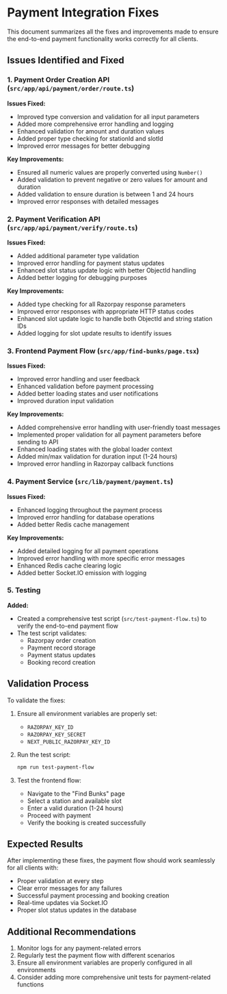 # Payment Integration Fixes

This document summarizes all the fixes and improvements made to ensure the end-to-end payment functionality works correctly for all clients.

## Issues Identified and Fixed

### 1. Payment Order Creation API (`src/app/api/payment/order/route.ts`)

**Issues Fixed:**
- Improved type conversion and validation for all input parameters
- Added more comprehensive error handling and logging
- Enhanced validation for amount and duration values
- Added proper type checking for stationId and slotId
- Improved error messages for better debugging

**Key Improvements:**
- Ensured all numeric values are properly converted using `Number()`
- Added validation to prevent negative or zero values for amount and duration
- Added validation to ensure duration is between 1 and 24 hours
- Improved error responses with detailed messages

### 2. Payment Verification API (`src/app/api/payment/verify/route.ts`)

**Issues Fixed:**
- Added additional parameter type validation
- Improved error handling for payment status updates
- Enhanced slot status update logic with better ObjectId handling
- Added better logging for debugging purposes

**Key Improvements:**
- Added type checking for all Razorpay response parameters
- Improved error responses with appropriate HTTP status codes
- Enhanced slot update logic to handle both ObjectId and string station IDs
- Added logging for slot update results to identify issues

### 3. Frontend Payment Flow (`src/app/find-bunks/page.tsx`)

**Issues Fixed:**
- Improved error handling and user feedback
- Enhanced validation before payment processing
- Added better loading states and user notifications
- Improved duration input validation

**Key Improvements:**
- Added comprehensive error handling with user-friendly toast messages
- Implemented proper validation for all payment parameters before sending to API
- Enhanced loading states with the global loader context
- Added min/max validation for duration input (1-24 hours)
- Improved error handling in Razorpay callback functions

### 4. Payment Service (`src/lib/payment/payment.ts`)

**Issues Fixed:**
- Enhanced logging throughout the payment process
- Improved error handling for database operations
- Added better Redis cache management

**Key Improvements:**
- Added detailed logging for all payment operations
- Improved error handling with more specific error messages
- Enhanced Redis cache clearing logic
- Added better Socket.IO emission with logging

### 5. Testing

**Added:**
- Created a comprehensive test script (`src/test-payment-flow.ts`) to verify the end-to-end payment flow
- The test script validates:
  - Razorpay order creation
  - Payment record storage
  - Payment status updates
  - Booking record creation

## Validation Process

To validate the fixes:

1. Ensure all environment variables are properly set:
   - `RAZORPAY_KEY_ID`
   - `RAZORPAY_KEY_SECRET`
   - `NEXT_PUBLIC_RAZORPAY_KEY_ID`

2. Run the test script:
   ```bash
   npm run test-payment-flow
   ```

3. Test the frontend flow:
   - Navigate to the "Find Bunks" page
   - Select a station and available slot
   - Enter a valid duration (1-24 hours)
   - Proceed with payment
   - Verify the booking is created successfully

## Expected Results

After implementing these fixes, the payment flow should work seamlessly for all clients with:
- Proper validation at every step
- Clear error messages for any failures
- Successful payment processing and booking creation
- Real-time updates via Socket.IO
- Proper slot status updates in the database

## Additional Recommendations

1. Monitor logs for any payment-related errors
2. Regularly test the payment flow with different scenarios
3. Ensure all environment variables are properly configured in all environments
4. Consider adding more comprehensive unit tests for payment-related functions